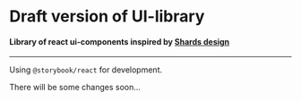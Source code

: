 # Draft version of UI-library

#### Library of react ui-components inspired by [Shards design](https://designrevision.com/demo/shards/)

---

Using `@storybook/react` for development.

There will be some changes soon...
